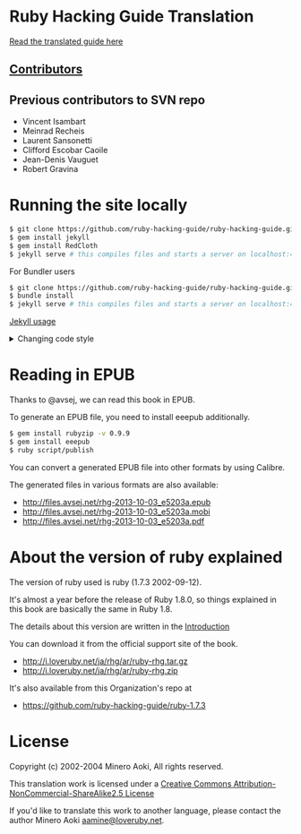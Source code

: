 Ruby Hacking Guide Translation
==============================
[Read the translated guide here](http://ruby-hacking-guide.github.io/)

[Contributors](https://github.com/ruby-hacking-guide/ruby-hacking-guide.github.com/graphs/contributors)
--------------

Previous contributors to SVN repo
---------------------------------

* Vincent Isambart
* Meinrad Recheis
* Laurent Sansonetti
* Clifford Escobar Caoile
* Jean-Denis Vauguet
* Robert Gravina

Running the site locally
==========

```sh
$ git clone https://github.com/ruby-hacking-guide/ruby-hacking-guide.github.com
$ gem install jekyll
$ gem install RedCloth
$ jekyll serve # this compiles files and starts a server on localhost:4000.
```


For Bundler users
```sh
$ git clone https://github.com/ruby-hacking-guide/ruby-hacking-guide.github.com
$ bundle install
$ jekyll serve # this compiles files and starts a server on localhost:4000.
```


[Jekyll usage](https://github.com/mojombo/jekyll/wiki/usage)


<details>

<summary>Changing code style</summary>

```zsh
function apply_style {
	pygmentize -S $1 -f html -a .highlight > css/highlight.css
}
while read -r style; do
	echo $style
	apply_style $style
	read -qs && echo $style >> t.preselection
done < <(pygmentize -L styles | awk -F'[ :]' '/^\* / { print $2 }')
```

</details>


Reading in EPUB
=========

Thanks to @avsej, we can read this book in EPUB.

To generate an EPUB file, you need to install eeepub additionally.

```sh
$ gem install rubyzip -v 0.9.9
$ gem install eeepub
$ ruby script/publish
```

You can convert a generated EPUB file into other formats by using Calibre.

The generated files in various formats are also available:

* http://files.avsej.net/rhg-2013-10-03_e5203a.epub
* http://files.avsej.net/rhg-2013-10-03_e5203a.mobi
* http://files.avsej.net/rhg-2013-10-03_e5203a.pdf


About the version of ruby explained
==========

The version of ruby used is ruby (1.7.3 2002-09-12).

It's almost a year before the release of Ruby 1.8.0,
so things explained in this book are basically the same in Ruby 1.8.

The details about this version are written in the
[Introduction](http://ruby-hacking-guide.github.io/intro.html)

You can download it from the official support site of the book.
* http://i.loveruby.net/ja/rhg/ar/ruby-rhg.tar.gz
* http://i.loveruby.net/ja/rhg/ar/ruby-rhg.zip

It's also available from this Organization's repo at
* https://github.com/ruby-hacking-guide/ruby-1.7.3


License
=======

Copyright (c) 2002-2004 Minero Aoki, All rights reserved.

This translation work is licensed under a
[Creative Commons Attribution-NonCommercial-ShareAlike2.5 License](http://creativecommons.org/licenses/by-nc-sa/2.5/)

If you'd like to translate this work to another language,
please contact the author Minero Aoki <aamine@loveruby.net>.
